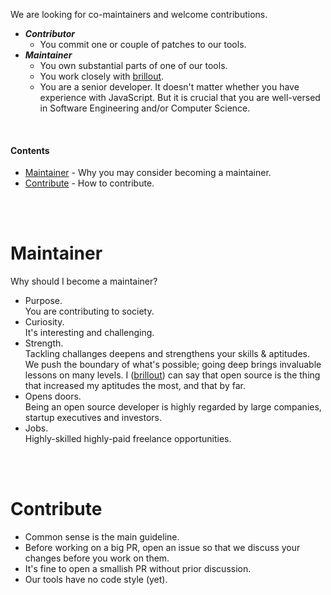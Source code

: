 We are looking for co-maintainers and welcome contributions.

- **_Contributor_**
  - You commit one or couple of patches to our tools.
- **_Maintainer_**
  - You own substantial parts of one of our tools.
  - You work closely with [brillout](https://github.com/brillout).
  - You are a senior developer.
    It doesn't matter whether you have experience with JavaScript.
    But it is crucial that you are well-versed in Software Engineering and/or Computer Science.

<br/>

#### Contents

 - [Maintainer](#maintainer) - Why you may consider becoming a maintainer.
 - [Contribute](#contribute) - How to contribute.

<br/>
<br/>

# Maintainer

Why should I become a maintainer?
- Purpose.
  <br/>
  You are contributing to society.
- Curiosity.
  <br/>
  It's interesting and challenging.
- Strength.
  <br/>
  Tackling challanges deepens and strengthens your skills & aptitudes.
  We push the boundary of what's possible;
  going deep brings invaluable lessons on many levels.
  I ([brillout](https://github.com/brillout)) can say that open source is
  the thing that increased my aptitudes the most, and that by far.
- Opens doors.
  <br/>
  Being an open source developer is highly regarded by
  large companies, startup executives and investors.
- Jobs.
  <br/>
  Highly-skilled highly-paid freelance opportunities.

<br/>
<br/>

# Contribute

- Common sense is the main guideline.
- Before working on a big PR, open an issue so that we discuss your changes before you work on them.
- It's fine to open a smallish PR without prior discussion.
- Our tools have no code style (yet).
